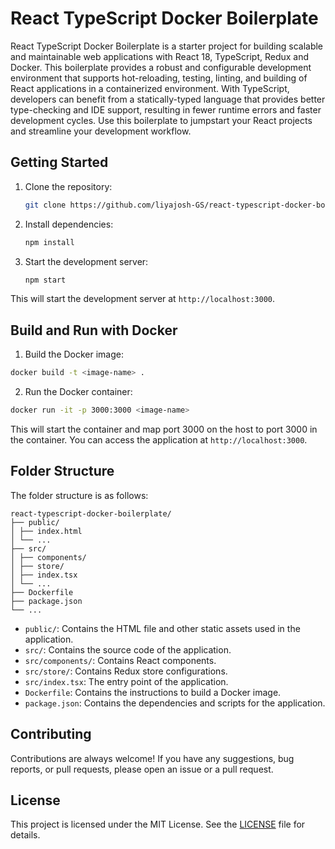 # React TypeScript Docker Boilerplate

React TypeScript Docker Boilerplate is a starter project for building scalable and maintainable web applications with React 18, TypeScript, Redux and Docker. This boilerplate provides a robust and configurable development environment that supports hot-reloading, testing, linting, and building of React applications in a containerized environment. With TypeScript, developers can benefit from a statically-typed language that provides better type-checking and IDE support, resulting in fewer runtime errors and faster development cycles. Use this boilerplate to jumpstart your React projects and streamline your development workflow.

## Getting Started

1. Clone the repository:

   ```sh
   git clone https://github.com/liyajosh-GS/react-typescript-docker-boilerplate.git
   ```

2. Install dependencies:

   ```sh
   npm install
   ```

3. Start the development server:

   ```sh
   npm start
   ```

This will start the development server at `http://localhost:3000`.

## Build and Run with Docker

1. Build the Docker image:

  ```sh
  docker build -t <image-name> .
  ```


2. Run the Docker container:

  ```sh
  docker run -it -p 3000:3000 <image-name>
  ```


This will start the container and map port 3000 on the host to port 3000 in the container. You can access the application at `http://localhost:3000`.

## Folder Structure

The folder structure is as follows:

```
react-typescript-docker-boilerplate/
├── public/
│ ├── index.html
│ └── ...
├── src/
│ ├── components/
│ ├── store/
│ ├── index.tsx
│ └── ...
├── Dockerfile
├── package.json
└── ...
```


- `public/`: Contains the HTML file and other static assets used in the application.
- `src/`: Contains the source code of the application.
- `src/components/`: Contains React components.
- `src/store/`: Contains Redux store configurations.
- `src/index.tsx`: The entry point of the application.
- `Dockerfile`: Contains the instructions to build a Docker image.
- `package.json`: Contains the dependencies and scripts for the application.

## Contributing

Contributions are always welcome! If you have any suggestions, bug reports, or pull requests, please open an issue or a pull request.

## License

This project is licensed under the MIT License. See the [LICENSE](./LICENSE) file for details.
